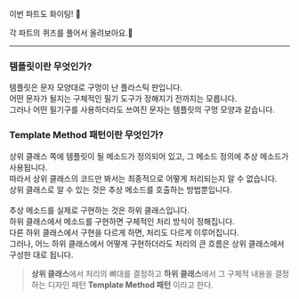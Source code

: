 이번 파트도 화이팅! 💪

각 파트의 퀴즈를 풀어서 올려보아요.📝

---
### 템플릿이란 무엇인가?
템플릿은 문자 모양대로 구멍이 난 플라스틱 판입니다.<br/> 
어떤 문자가 될지는 구체적인 필기 도구가 정해지기 전까지는 모릅니다.<br/> 
그러나 어떤 필기구를 사용하더라도 쓰여진 문자는 템플릿의 구멍 모양과 같습니다.

### Template Method 패턴이란 무엇인가?
상위 클래스 쪽에 템플릿이 될 메소드가 정의되어 있고, 그 메소드 정의에 추상 메소드가 사용됩니다.<br/>
따라서 상위 클래스의 코드만 봐서는 최종적으로 어떻게 처리되는지 알 수 없습니다.<br/>
상위 클래스로 알 수 있는 것은 추상 메소드를 호출하는 방법뿐입니다.<br/><br/>
추상 메소드를 실제로 구현하는 것은 하위 클래스입니다.<br/>
하위 클래스에서 메소드를 구현하면 구체적인 처리 방식이 정해집니다.<br/>
다른 하위 클래스에서 구현을 다르게 하면, 처리도 다르게 이루어집니다.<br/>
그러나, 어느 하위 클래스에서 어떻게 구현하더라도 처리의 큰 흐름은 상위 클래스에서 구성한 대로 됩니다.

<blockquote><b>상위 클래스</b>에서 처리의 뼈대를 결정하고 <b>하위 클래스</b>에서 그 구체적 내용을 결정하는 디자인 패턴 <b>Template Method 패턴</b> 이라고 한다.</blockquote>
